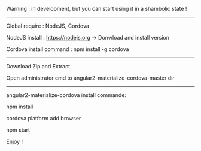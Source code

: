 Warning : in development, but you can start using it in a shambolic state !

----------------------

Global require : NodeJS, Cordova

NodeJS install : https://nodejs.org -> Donwload and install version

Cordova install command : npm install -g cordova

----------------------

Download Zip and Extract

Open administrator cmd to angular2-materialize-cordova-master dir

----------------------

angular2-materialize-cordova install commande:

npm install

cordova platform add browser

npm start

Enjoy !
